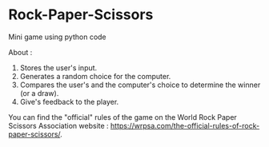 # Rock-Paper-Scissors
Mini game using python code

About :
1. Stores the user's input.
2. Generates a random choice for the computer.
3. Compares the user's and the computer's choice to determine the winner (or a draw).
4. Give's feedback to the player.

You can find the "official" rules of the game on the World Rock Paper Scissors Association website : https://wrpsa.com/the-official-rules-of-rock-paper-scissors/.

